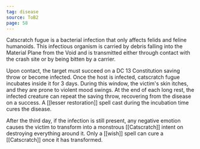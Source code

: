 ```yaml
---
tag: disease
source: ToB2
page: 58
---
```


Catscratch fugue is a bacterial infection that only affects felids and feline humanoids. This infectious organism is carried by debris falling into the Material Plane from the Void and is transmitted either through contact with the crash site or by being bitten by a carrier.

Upon contact, the target must succeed on a DC 13 Constitution saving throw or become infected. Once the host is infected, catscratch fugue incubates inside it for 3 days. During this window, the victim's skin itches, and they are prone to violent mood swings. At the end of each long rest, the infected creature can repeat the saving throw, recovering from the disease on a success. A [[lesser restoration]] spell cast during the incubation time cures the disease.

After the third day, if the infection is still present, any negative emotion causes the victim to transform into a monstrous [[Catscratch]] intent on destroying everything around it. Only a [[wish]] spell can cure a [[Catscratch]] once it has transformed.




